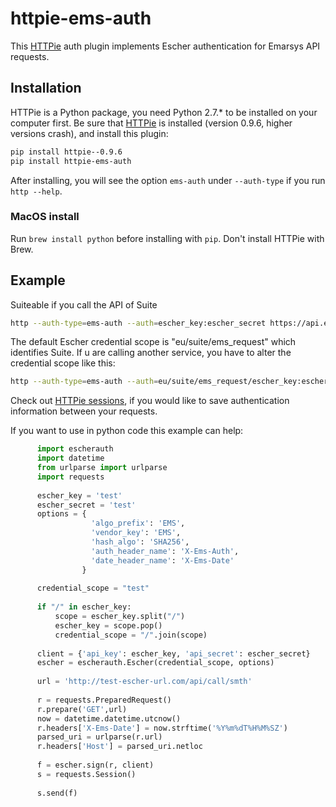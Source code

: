 # httpie-ems-auth

This [HTTPie](http://httpie.org/) auth plugin implements Escher authentication
for Emarsys API requests.

## Installation

HTTPie is a Python package, you need Python 2.7.* to be installed on your computer first.
Be sure that [HTTPie](http://httpie.org/) is installed (version 0.9.6, higher versions crash), 
and install this plugin:

```bash
pip install httpie--0.9.6
pip install httpie-ems-auth
```

After installing, you will see the option `ems-auth` under `--auth-type` if you run `http --help`.

### MacOS install

Run `brew install python` before installing with `pip`. Don't install HTTPie with Brew.

## Example

Suiteable if you call the API of Suite

```bash
http --auth-type=ems-auth --auth=escher_key:escher_secret https://api.emarsys.net/api/v2/internal/12345678/settings
```

The default Escher credential scope is "eu/suite/ems_request" which identifies Suite.
If u are calling another service, you have to alter the credential scope like this:

```bash
http --auth-type=ems-auth --auth=eu/suite/ems_request/escher_key:escher_secret https://api.emarsys.net/api/v2/internal/12345678/settings
```

Check out [HTTPie sessions](https://github.com/jkbrzt/httpie#sessions), if you would like to
save authentication information between your requests.

If you want to use in python code this example can help:

```python
      import escherauth
      import datetime
      from urlparse import urlparse
      import requests
      
      escher_key = 'test'
      escher_secret = 'test'
      options = {
                  'algo_prefix': 'EMS',
                  'vendor_key': 'EMS',
                  'hash_algo': 'SHA256',
                  'auth_header_name': 'X-Ems-Auth',
                  'date_header_name': 'X-Ems-Date'
                }
      
      credential_scope = "test"
      
      if "/" in escher_key:
          scope = escher_key.split("/")
          escher_key = scope.pop()
          credential_scope = "/".join(scope)
      
      client = {'api_key': escher_key, 'api_secret': escher_secret}
      escher = escherauth.Escher(credential_scope, options)
      
      url = 'http://test-escher-url.com/api/call/smth'
      
      r = requests.PreparedRequest()
      r.prepare('GET',url)
      now = datetime.datetime.utcnow()
      r.headers['X-Ems-Date'] = now.strftime('%Y%m%dT%H%M%SZ')
      parsed_uri = urlparse(r.url)
      r.headers['Host'] = parsed_uri.netloc
      
      f = escher.sign(r, client)
      s = requests.Session()
      
      s.send(f)
```
